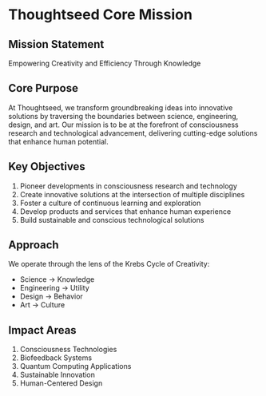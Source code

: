 # Thoughtseed Core Mission

## Mission Statement
Empowering Creativity and Efficiency Through Knowledge

## Core Purpose
At Thoughtseed, we transform groundbreaking ideas into innovative solutions by traversing the boundaries between science, engineering, design, and art. Our mission is to be at the forefront of consciousness research and technological advancement, delivering cutting-edge solutions that enhance human potential.

## Key Objectives
1. Pioneer developments in consciousness research and technology
2. Create innovative solutions at the intersection of multiple disciplines
3. Foster a culture of continuous learning and exploration
4. Develop products and services that enhance human experience
5. Build sustainable and conscious technological solutions

## Approach
We operate through the lens of the Krebs Cycle of Creativity:
- Science → Knowledge
- Engineering → Utility
- Design → Behavior
- Art → Culture

## Impact Areas
1. Consciousness Technologies
2. Biofeedback Systems
3. Quantum Computing Applications
4. Sustainable Innovation
5. Human-Centered Design